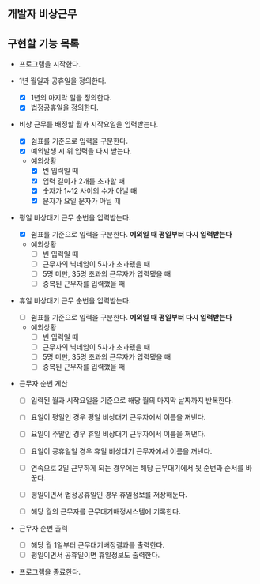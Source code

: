 ## 개발자 비상근무

## 구현할 기능 목록

- 프로그램을 시작한다.

- 1년 월일과 공휴일을 정의한다.
  - [x] 1년의 마지막 일을 정의한다.
  - [x] 법정공휴일을 정의한다.

- 비상 근무를 배정할 월과 시작요일을 입력받는다.
  - [x] 쉼표를 기준으로 입력을 구분한다.
  - [x] 예외발생 시 위 입력을 다시 받는다.
  
  - 예외상황 
    - [x] 빈 입력일 때
    - [x] 입력 길이가 2개를 초과할 때
    - [x] 숫자가 1~12 사이의 수가 아닐 때
    - [x] 문자가 요일 문자가 아닐 때

- 평일 비상대기 근무 순번을 입력받는다.
  - [x] 쉼표를 기준으로 입력을 구분한다.
  **예외일 때 평일부터 다시 입력받는다**
  - 예외상황
    - [ ] 빈 입력일 때
    - [ ] 근무자의 닉네임이 5자가 초과됐을 때
    - [ ] 5명 미만, 35명 초과의 근무자가 입력됐을 때
    - [ ] 중복된 근무자를 입력했을 때

- 휴일 비상대기 근무 순번을 입력받는다.
  - [ ] 쉼표를 기준으로 입력을 구분한다.
  **예외일 때 평일부터 다시 입력받는다**

  - 예외상황
    - [ ] 빈 입력일 때
    - [ ] 근무자의 닉네임이 5자가 초과됐을 때
    - [ ] 5명 미만, 35명 초과의 근무자가 입력됐을 때
    - [ ] 중복된 근무자를 입력했을 때

- 근무자 순번 계산
  - [ ] 입력된 월과 시작요일을 기준으로 해당 월의 마지막 날짜까지 반복한다.
  
  - [ ] 요일이 평일인 경우 평일 비상대기 근무자에서 이름을 꺼낸다.
  - [ ] 요일이 주말인 경우 휴일 비상대기 근무자에서 이름을 꺼낸다.
  - [ ] 요일이 공휴일일 경우 휴일 비상대기 근무자에서 이름을 꺼낸다.

  - [ ] 연속으로 2일 근무하게 되는 경우에는 해당 근무대기에서 뒷 순번과 순서를 바꾼다.

  - [ ] 평일이면서 법정공휴일인 경우 휴일정보를 저장해둔다.
  - [ ] 해당 월의 근무자를 근무대기배정시스템에 기록한다.

- 근무자 순번 출력
  - [ ] 해당 월 1일부터 근무대기배정결과를 출력한다.
  - [ ] 평일이면서 공휴일이면 휴일정보도 출력한다.

- 프로그램을 종료한다.

